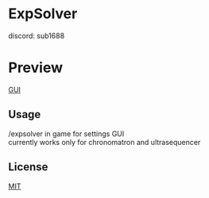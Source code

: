 # ExpSolver
discord: sub1688

# Preview
[GUI](screenshot.png)

## Usage
/expsolver in game for settings GUI  
currently works only for chronomatron and ultrasequencer

## License
[MIT](https://choosealicense.com/licenses/mit/)
